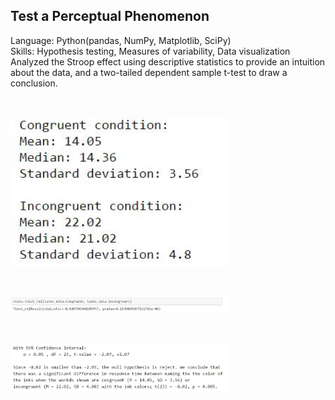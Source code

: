 ## Test a Perceptual Phenomenon
Language: Python(pandas, NumPy, Matplotlib, SciPy) </br>
Skills: Hypothesis testing, Measures of variability, Data visualization </br>
Analyzed the Stroop effect using descriptive statistics to provide an intuition about the data, 
and a two-tailed dependent sample t-test to draw a conclusion.

</br>
<p align="left">
  <img src="ds.JPG" width="350"/>
</p>

</br>
<p align="left">
  <img src="ttests.JPG" width="350"/>
</p>


</br>
<p align="left">
  <img src="ttest.JPG" width="350"/>
</p>
